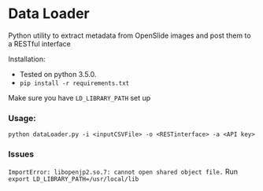 # Data Loader

Python utility to extract metadata from OpenSlide images and post them to a RESTful interface

Installation:
* Tested on python 3.5.0.
* `pip install -r requirements.txt`

Make sure you have `LD_LIBRARY_PATH` set up 

### Usage:
`python dataLoader.py -i <inputCSVFile> -o <RESTinterface> -a <API key>`


### Issues
`ImportError: libopenjp2.so.7: cannot open shared object file.`
Run 
`export LD_LIBRARY_PATH=/usr/local/lib`


